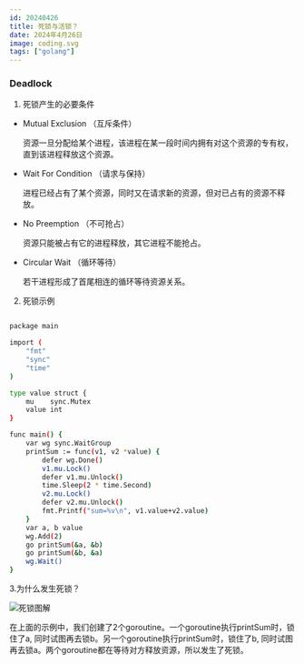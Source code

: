 ```yaml
---
id: 20240426
title: 死锁与活锁？
date: 2024年4月26日
image: coding.svg
tags: ["golang"]
---
```



### Deadlock

1. 死锁产生的必要条件

- Mutual Exclusion （互斥条件）

  资源一旦分配给某个进程，该进程在某一段时间内拥有对这个资源的专有权，直到该进程释放这个资源。

- Wait For Condition （请求与保持）

  进程已经占有了某个资源，同时又在请求新的资源，但对已占有的资源不释放。

- No Preemption （不可抢占）

  资源只能被占有它的进程释放，其它进程不能抢占。

- Circular Wait （循环等待）

  若干进程形成了首尾相连的循环等待资源关系。
  
2. 死锁示例

```bash

package main

import (
	"fmt"
	"sync"
	"time"
)

type value struct {
	mu    sync.Mutex
	value int
}

func main() {
	var wg sync.WaitGroup
	printSum := func(v1, v2 *value) {
		defer wg.Done()
		v1.mu.Lock()
		defer v1.mu.Unlock()
		time.Sleep(2 * time.Second)
		v2.mu.Lock()
		defer v2.mu.Unlock()
		fmt.Printf("sum=%v\n", v1.value+v2.value)
	}
	var a, b value
	wg.Add(2)
	go printSum(&a, &b)
	go printSum(&b, &a)
	wg.Wait()
}

```

3.为什么发生死锁？

![死锁图解](/20240426死锁图解.png)

在上面的示例中，我们创建了2个goroutine。一个goroutine执行printSum时，锁住了a, 同时试图再去锁b。另一个goroutine执行printSum时，锁住了b, 同时试图再去锁a。两个goroutine都在等待对方释放资源，所以发生了死锁。